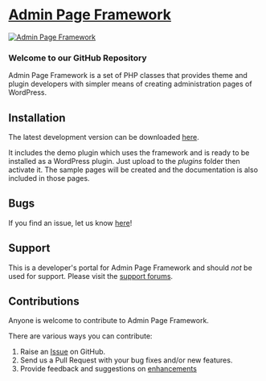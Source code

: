 # [Admin Page Framework](http://easydigitaldownloads.com) #

[![Admin Page Framework](https://lh4.googleusercontent.com/-iO08eEtm5R0/UhTT0gLpT2I/AAAAAAAABNI/X6gz49-VYjQ/s400/screenshot-1.png "Admin Page Famework - Sample Screenshot")](https://lh4.googleusercontent.com/-iO08eEtm5R0/UhTT0gLpT2I/AAAAAAAABNI/X6gz49-VYjQ/s0/screenshot-1.png)

### Welcome to our GitHub Repository

Admin Page Framework is a set of PHP classes that provides theme and plugin developers with simpler means of creating administration pages of WordPress.

## Installation ##

The latest development version can be downloaded [here](https://github.com/michaeluno/admin-page-framework/archive/master.zip).

It includes the demo plugin which uses the framework and is ready to be installed as a WordPress plugin. Just upload to the *plugins* folder then activate it. The sample pages will be created and the documentation is also included in those pages.

## Bugs ##
If you find an issue, let us know [here](https://github.com/michaeluno/admin-page-framework/issues)!

## Support ##
This is a developer's portal for Admin Page Framework and should _not_ be used for support. Please visit the [support forums](http://wordpress.org/support/plugin/admin-page-framework).

## Contributions ##
Anyone is welcome to contribute to Admin Page Framework.

There are various ways you can contribute:

1. Raise an [Issue](https://github.com/michaeluno/admin-page-framework/issues) on GitHub.
2. Send us a Pull Request with your bug fixes and/or new features.
3. Provide feedback and suggestions on [enhancements](https://github.com/michaeluno/admin-page-framework/issues?direction=desc&labels=Enhancement&page=1&sort=created&state=open)
